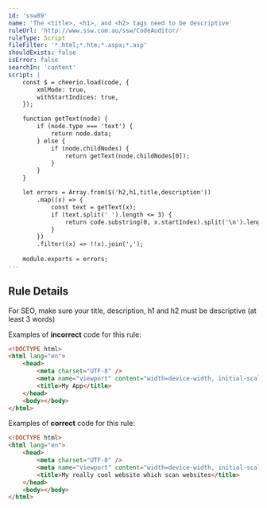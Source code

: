 ```yaml
---
id: 'ssw89'
name: 'The <title>, <h1>, and <h2> tags need to be descriptive'
ruleUrl: 'http://www.ssw.com.au/ssw/CodeAuditor/'
ruleType: Script
fileFilter: '*.html;*.htm;*.aspx;*.asp'
shouldExists: false
isError: false
searchIn: 'content'
script: |
    const $ = cheerio.load(code, {
        xmlMode: true,
        withStartIndices: true,
    });

    function getText(node) {
        if (node.type === 'text') {
            return node.data;
        } else {
            if (node.childNodes) {
                return getText(node.childNodes[0]);
            }
        }
    }

    let errors = Array.from($('h2,h1,title,description'))
        .map((x) => {
            const text = getText(x);
            if (text.split(' ').length <= 3) {
                return code.substring(0, x.startIndex).split('\n').length;
            }
        })
        .filter((x) => !!x).join(',');
        
    module.exports = errors;
---
```


## Rule Details

For SEO, make sure your title, description, h1 and h2 must be descriptive (at least 3 words)

Examples of **incorrect** code for this rule:

```html
<!DOCTYPE html>
<html lang="en">
	<head>
		<meta charset="UTF-8" />
		<meta name="viewport" content="width=device-width, initial-scale=1.0" />
		<title>My App</title>
	</head>
	<body></body>
</html>
```

Examples of **correct** code for this rule:

```html
<!DOCTYPE html>
<html lang="en">
	<head>
		<meta charset="UTF-8" />
		<meta name="viewport" content="width=device-width, initial-scale=1.0" />
		<title>My really cool website which scan websites</title>
	</head>
	<body></body>
</html>
```
